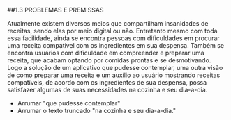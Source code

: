 ##1.3	PROBLEMAS E PREMISSAS

  Atualmente existem diversos meios que compartilham insanidades de receitas, sendo elas por meio digital ou não. Entretanto mesmo com toda essa facilidade, ainda se encontra pessoas com dificuldades em procurar uma receita compatível com os ingredientes em sua despensa. Também se encontra usuários com dificuldade em compreender e preparar uma receita, que acabam optando por comidas prontas e se desmotivando.
  Logo a solução de um aplicativo que pudesse contemplar, uma outra visão de como preparar uma receita e um auxílio ao usuário mostrando receitas compatíveis, de acordo com os ingredientes de sua despensa, possa satisfazer algumas de suas necessidades na cozinha e seu dia-a-dia.

- Arrumar "que pudesse contemplar"
- Arrumar o texto truncado "na cozinha e seu dia-a-dia."
